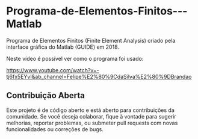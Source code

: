 # Programa-de-Elementos-Finitos---Matlab
Programa de Elementos Finitos (Finite Element Analysis) criado pela interface gráfica do Matlab (GUIDE) em 2018.

Neste vídeo é possível ver como o programa foi usado: 

https://www.youtube.com/watch?v=-tj6fx5EYvI&ab_channel=Felipe%E2%80%9CdaSilva%E2%80%9DBrandao

## Contribuição Aberta
Este projeto é de código aberto e está aberto para contribuições da comunidade. Se você deseja colaborar, fique à vontade para sugerir melhorias, reportar problemas, ou submeter pull requests com novas funcionalidades ou correções de bugs.
